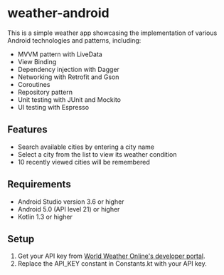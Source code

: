 # weather-android
This is a simple weather app showcasing the implementation of various Android technologies and patterns, including:
- MVVM pattern with LiveData
- View Binding
- Dependency injection with Dagger
- Networking with Retrofit and Gson
- Coroutines
- Repository pattern
- Unit testing with JUnit and Mockito
- UI testing with Espresso

## Features
- Search available cities by entering a city name
- Select a city from the list to view its weather condition
- 10 recently viewed cities will be remembered

## Requirements
- Android Studio version 3.6 or higher
- Android 5.0 (API level 21) or higher
- Kotlin 1.3 or higher

## Setup
1. Get your API key from [World Weather Online's developer portal](https://www.worldweatheronline.com/developer/).
2. Replace the API_KEY constant in Constants.kt with your API key.